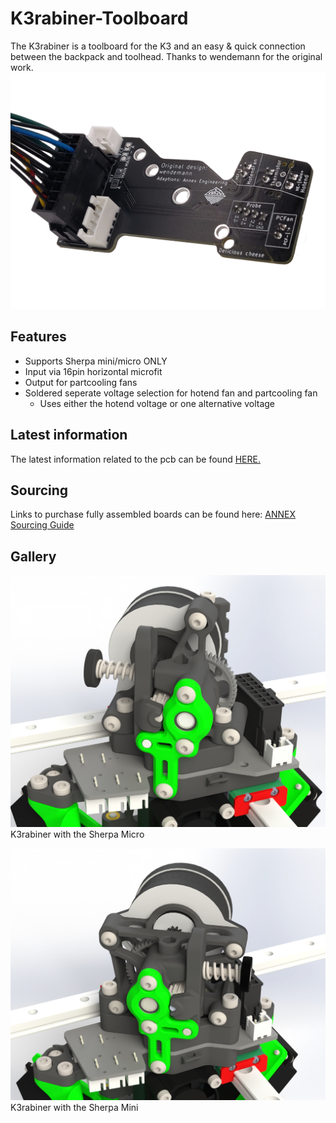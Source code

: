 # K3rabiner-Toolboard

The K3rabiner is a toolboard for the K3 and an easy & quick connection between the backpack and toolhead. Thanks to wendemann for the original work.
![picture](Images/K3rabiner_with_harness.png)

## Features

- Supports Sherpa mini/micro ONLY
- Input via 16pin horizontal microfit
- Output for partcooling fans
- Soldered seperate voltage selection for hotend fan and partcooling fan
   - Uses either the hotend voltage or one alternative voltage


## Latest information
The latest information related to the pcb can be found [HERE.](https://github.com/Annex-Engineering/Annex_Engineering_PCBs/tree/master/carabiner-series-toolboard/k3rabiner)

## Sourcing
Links to purchase fully assembled boards can be found here: [ANNEX Sourcing Guide](https://docs.google.com/spreadsheets/d/1aSM1jGxg-s0tyynyR3f8M0IQMXuXw57RJvoJbt98Clw/edit?usp=sharing)


## Gallery
![picture](Images/Micro.jpg)
K3rabiner with the Sherpa Micro

![picture](Images/Mini.jpg)
K3rabiner with the Sherpa Mini






